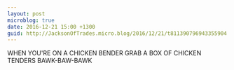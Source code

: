```yaml
---
layout: post
microblog: true
date: 2016-12-21 15:00 +1300
guid: http://JacksonOfTrades.micro.blog/2016/12/21/t811390796943355904.html
---
```

WHEN YOU'RE ON A CHICKEN BENDER
GRAB A BOX OF CHICKEN TENDERS 
BAWK-BAW-BAWK
